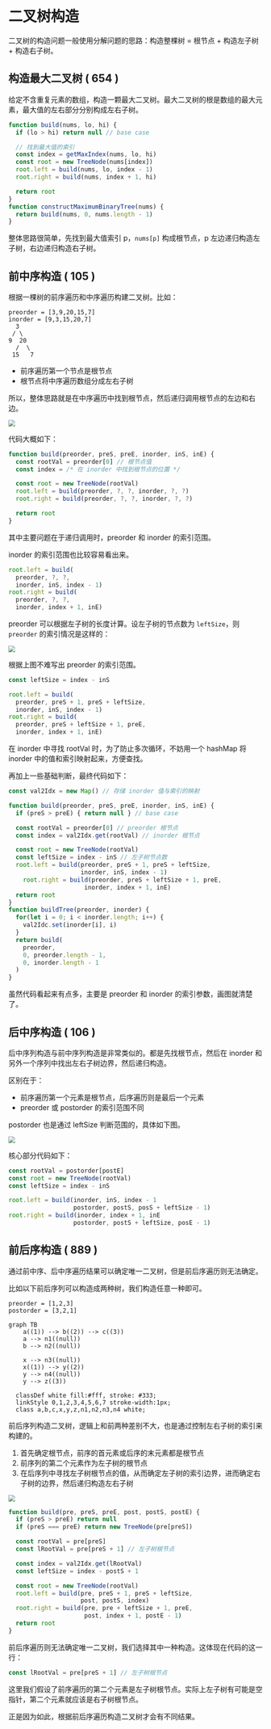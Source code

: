 # 二叉树构造

二叉树的构造问题一般使用分解问题的思路：构造整棵树 = 根节点 + 构造左子树 + 构造右子树。

## 构造最大二叉树 ( 654 )

给定不含重复元素的数组，构造一颗最大二叉树。最大二叉树的根是数组的最大元素，最大值的左右部分分别构成左右子树。

```javascript
function build(nums, lo, hi) {
  if (lo > hi) return null // base case

  // 找到最大值的索引
  const index = getMaxIndex(nums, lo, hi)
  const root = new TreeNode(nums[index])
  root.left = build(nums, lo, index - 1)
  root.right = build(nums, index + 1, hi)

  return root
}
function constructMaximumBinaryTree(nums) {
  return build(nums, 0, nums.length - 1)
}
```

整体思路很简单，先找到最大值索引 p，`nums[p]` 构成根节点，p 左边递归构造左子树，右边递归构造右子树。

## 前中序构造 ( 105 )

根据一棵树的前序遍历和中序遍历构建二叉树。比如：

```
preorder = [3,9,20,15,7]
inorder = [9,3,15,20,7]
  3
 / \
9  20
  /  \
 15   7
```

* 前序遍历第一个节点是根节点
* 根节点将中序遍历数组分成左右子树

所以，整体思路就是在中序遍历中找到根节点，然后递归调用根节点的左边和右边。

<img class="img-mid" src="http://rt9iekfji.hn-bkt.clouddn.com/e6c9d24egy1h5tjqx3rgrj20gq05odfz.jpg" style="zoom:80%;" />

代码大概如下：

```javascript
function build(preorder, preS, preE, inorder, inS, inE) {
  const rootVal = preorder[0] // 根节点值
  const index = /* 在 inorder 中找到根节点的位置 */

  const root = new TreeNode(rootVal)
  root.left = build(preorder, ?, ?, inorder, ?, ?)
  root.right = build(preorder, ?, ?, inorder, ?, ?)

  return root
}
```

其中主要问题在于递归调用时，preorder 和 inorder 的索引范围。

inorder 的索引范围也比较容易看出来。

```javascript
root.left = build(
  preorder, ?, ?,
  inorder, inS, index - 1)
root.right = build(
  preorder, ?, ?,
  inorder, index + 1, inE)
```

preorder 可以根据左子树的长度计算。设左子树的节点数为 `leftSize`，则 `preorder` 的索引情况是这样的：

<img class="img-mid" src="http://rt9iekfji.hn-bkt.clouddn.com/e6c9d24egy1h5tjqxxg16j20gq06et8x.jpg" style="zoom:80%;" />

根据上图不难写出 preorder 的索引范围。

```javascript
const leftSize = index - inS

root.left = build(
  preorder, preS + 1, preS + leftSize,
  inorder, inS, index - 1)
root.right = build(
  preorder, preS + leftSize + 1, preE,
  inorder, index + 1, inE)
```

在 inorder 中寻找 rootVal 时，为了防止多次循环，不妨用一个 hashMap 将 inorder 中的值和索引映射起来，方便查找。

再加上一些基础判断，最终代码如下：

```javascript
const val2Idx = new Map() // 存储 inorder 值与索引的映射

function build(preorder, preS, preE, inorder, inS, inE) {
  if (preS > preE) { return null } // base case

  const rootVal = preorder[0] // preorder 根节点
  const index = val2Idx.get(rootVal) // inorder 根节点

  const root = new TreeNode(rootVal)
  const leftSize = index - inS // 左子树节点数
  root.left = build(preorder, preS + 1, preS + leftSize,
                    inorder, inS, index - 1)
	root.right = build(preorder, preS + leftSize + 1, preE,
                     inorder, index + 1, inE)
  return root
}
function buildTree(preorder, inorder) {
  for(let i = 0; i < inorder.length; i++) {
    val2Idc.set(inorder[i], i)
  }
  return build(
    preorder,
    0, preorder.length - 1,
    0, inorder.length - 1
  )
}
```

虽然代码看起来有点多，主要是 preorder 和 inorder 的索引参数，画图就清楚了。

## 后中序构造 ( 106 )

后中序列构造与前中序列构造是非常类似的。都是先找根节点，然后在 inorder 和另外一个序列中找出左右子树边界，然后递归构造。

区别在于：

* 前序遍历第一个元素是根节点，后序遍历则是最后一个元素
* preorder 或 postorder 的索引范围不同

postorder 也是通过 leftSize 判断范围的，具体如下图。

<img class="img-mid" src="http://rt9iekfji.hn-bkt.clouddn.com/e6c9d24egy1h5tkv48qmwj20h506bjrm.jpg" style="zoom:80%;" />

核心部分代码如下：

```javascript
const rootVal = postorder[postE]
const root = new TreeNode(rootVal)
const leftSize = index - inS

root.left = build(inorder, inS, index - 1
                  postorder, postS, posS + leftSize - 1)
root.right = build(inorder, index + 1, inE
                  postorder, postS + leftSize, posE - 1)
```

## 前后序构造 ( 889 )

通过前中序、后中序遍历结果可以确定唯一二叉树，但是前后序遍历则无法确定。

比如以下前后序列可以构造成两种树，我们构造任意一种即可。

```
preorder = [1,2,3]
postorder = [3,2,1]
```

```mermaid
graph TB
	a((1)) --> b((2)) --> c((3))
	a --> n1((null))
	b --> n2((null))

	x --> n3((null))
	x((1)) --> y((2))
	y --> n4((null))
	y --> z((3))

  classDef white fill:#fff, stroke: #333;
  linkStyle 0,1,2,3,4,5,6,7 stroke-width:1px;
  class a,b,c,x,y,z,n1,n2,n3,n4 white;
```

前后序列构造二叉树，逻辑上和前两种差别不大，也是通过控制左右子树的索引来构建的。

1. 首先确定根节点，前序的首元素或后序的末元素都是根节点
2. 前序列的第二个元素作为左子树的根节点
3. 在后序列中寻找左子树根节点的值，从而确定左子树的索引边界，进而确定右子树的边界，然后递归构造左右子树

<img class="img-mid" src="http://rt9iekfji.hn-bkt.clouddn.com/e6c9d24egy1h5tmur2alaj20ke06r3yt.jpg" style="zoom:80%;" />

```javascript
function build(pre, preS, preE, post, postS, postE) {
  if (preS > preE) return null
  if (preS === preE) return new TreeNode(pre[preS])

  const rootVal = pre[preS]
  const lRootVal = pre[preS + 1] // 左子树根节点

  const index = val2Idx.get(lRootVal)
  const leftSize = index - postS + 1

  const root = new TreeNode(rootVal)
  root.left = build(pre, preS + 1, preS + leftSize,
                    post, postS, index)
  root.right = build(pre, pre + leftSize + 1, preE,
                     post, index + 1, postE - 1)
  return root
}
```

前后序遍历则无法确定唯一二叉树，我们选择其中一种构造。这体现在代码的这一行：

```javascript
const lRootVal = pre[preS + 1] // 左子树根节点
```

这里我们假设了前序遍历的第二个元素是左子树根节点。实际上左子树有可能是空指针，第二个元素就应该是右子树根节点。

正是因为如此，根据前后序遍历构造二叉树才会有不同结果。
